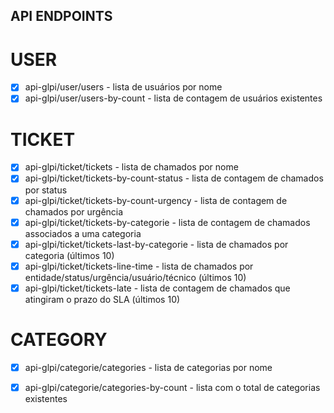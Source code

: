 
## API ENDPOINTS

# USER
- [x] api-glpi/user/users - lista de usuários por nome
- [x] api-glpi/user/users-by-count - lista de contagem de usuários existentes 

# TICKET
- [x] api-glpi/ticket/tickets - lista de chamados por nome
- [x] api-glpi/ticket/tickets-by-count-status - lista de contagem de chamados por status
- [x] api-glpi/ticket/tickets-by-count-urgency - lista de contagem de chamados por urgência
- [x] api-glpi/ticket/tickets-by-categorie - lista de contagem de chamados associados a uma categoria
- [x] api-glpi/ticket/tickets-last-by-categorie - lista de chamados por categoria (últimos 10)
- [x] api-glpi/ticket/tickets-line-time - lista de chamados por entidade/status/urgência/usuário/técnico (últimos 10)
- [x] api-glpi/ticket/tickets-late - lista de contagem de chamados que atingiram o prazo do SLA (últimos 10)

# CATEGORY
- [x] api-glpi/categorie/categories - lista de categorias por nome
- [x] api-glpi/categorie/categories-by-count - lista com o total de categorias existentes


